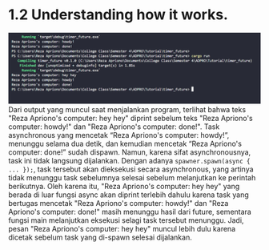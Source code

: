 # 1.2 Understanding how it works.
![1.2](./img/experiment_1.2.png)
Dari output yang muncul saat menjalankan program, terlihat bahwa teks "Reza Apriono's computer: hey hey" diprint sebelum teks "Reza Apriono's computer: howdy!" dan "Reza Apriono's computer: done!". Task asynchronous yang mencetak “Reza Apriono's computer: howdy!”, menunggu selama dua detik, dan kemudian mencetak “Reza Apriono's computer: done!” sudah dispawn. Namun, karena sifat asynchronousnya, task ini tidak langsung dijalankan. Dengan adanya `spawner.spawn(async { ... });`, task tersebut akan dieksekusi secara asynchronous, yang artinya tidak menunggu task sebelumnya selesai sebelum melanjutkan ke perintah berikutnya. Oleh karena itu, "Reza Apriono's computer: hey hey" yang berada di luar fungsi async akan diprint terlebih dahulu karena task yang bertugas mencetak "Reza Apriono's computer: howdy!" dan "Reza Apriono's computer: done!" masih menunggu hasil dari future, sementara  fungsi main melanjutkan eksekusi selagi task tersebut menunggu. Jadi, pesan "Reza Apriono's computer: hey hey" muncul lebih dulu karena dicetak sebelum task yang di-spawn selesai dijalankan.